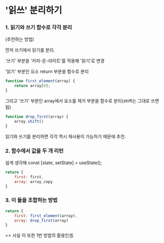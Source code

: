 # '읽쓰' 분리하기

### 1. 읽기와 쓰기 함수로 각각 분리

(추천하는 방법)

먼저 쓰기에서 읽기를 분리.

'쓰기' 부분을 '카피-온-라이트'를 적용해 '읽기'로 변경



'읽기' 부분인 요소 return 부분을 함수로 분리

```javascript
function first_element(array) {
    return array[0];
}
```



그리고  '쓰기' 부분인 array에서 요소를 제거 부분을 함수로 분리(shift는 그대로 쓰면 됨)

```javascript
function drop_first(array) {
    array.shift()
}
```



읽기와 쓰기를 분리하면 각각 역시 재사용이 가능하기 때문에 추천.



### 2. 함수에서 값을 두 개 리턴

쉽게 생각해 const \[state, setState] = useState();

```javascript
return {
    first: first,
    array: array_copy
}
```



### 3. 이 둘을 조합하는 방법

```javascript
return {
    first: first_element(array),
    array: drop_first(array)
}
```

\=> 사실 이 또한 1번 방법의 활용인셈.
